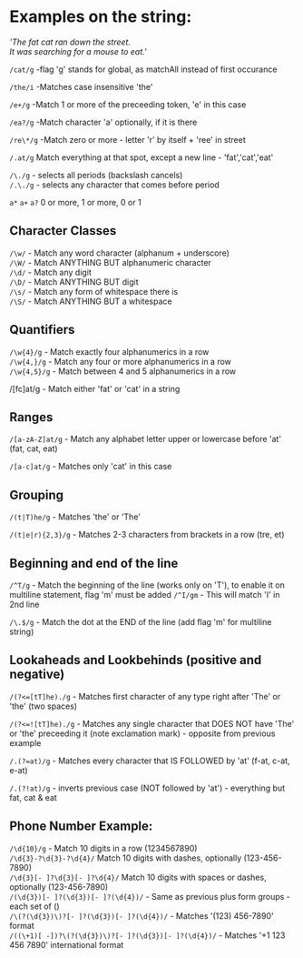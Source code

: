 # Examples on the string:

_'The fat cat ran down the street.  
It was searching for a mouse to eat.'_  

`/cat/g` -flag 'g' stands for global, as matchAll instead of first occurance  

`/the/i` -Matches case insensitive 'the'  

`/e+/g` -Match 1 or more of the preceeding token, 'e' in this case  

`/ea?/g` -Match character 'a' optionally, if it is there  

`/re\*/g` -Match zero or more - letter 'r' by itself + 'ree' in street  

`/.at/g` Match everything at that spot, except a new line - 'fat','cat','eat'  

`/\./g` - selects all periods (backslash cancels)  
`/.\./g` - selects any character that comes before period  

`a*` `a+` `a?` 0 or more, 1 or more, 0 or 1  

## Character Classes  

`/\w/` - Match any word character (alphanum + underscore)  
`/\W/` - Match ANYTHING BUT alphanumeric character  
`/\d/` - Match any digit  
`/\D/` - Match ANYTHING BUT digit  
`/\s/` - Match any form of whitespace there is  
`/\S/` - Match ANYTHING BUT a whitespace  

## Quantifiers

`/\w{4}/g` - Match exactly four alphanumerics in a row  
`/\w{4,}/g` - Match any four or more alphanumerics in a row  
`/\w{4,5}/g` - Match between 4 and 5 alphanumerics in a row  

/[fc]at/g - Match either 'fat' or 'cat' in a string  

## Ranges

`/[a-zA-Z]at/g` - Match any alphabet letter upper or lowercase before 'at' (fat, cat, eat)  

`/[a-c]at/g` - Matches only 'cat' in this case  

## Grouping

`/(t|T)he/g` - Matches 'the' or 'The'  

`/(t|e|r){2,3}/g` - Matches 2-3 characters from brackets in a row (tre, et)  

## Beginning and end of the line

`/^T/g` - Match the beginning of the line (works only on 'T'), to enable it on multiline statement, flag 'm' must be added `/^I/gm` - This will match 'I' in 2nd line  

`/\.$/g` - Match the dot at the END of the line (add flag 'm' for multiline string)  

## Lookaheads and Lookbehinds (positive and negative)

`/(?<=[tT]he)./g` - Matches first character of any type right after 'The' or 'the' (two spaces)  

`/(?<=![tT]he)./g` - Matches any single character that DOES NOT have 'The' or 'the' preceeding it (note exclamation mark) - opposite from previous example  

`/.(?=at)/g` - Matches every character that IS FOLLOWED by 'at' (f-at, c-at, e-at)  

`/.(?!at)/g` - inverts previous case (NOT followed by 'at') - everything but fat, cat & eat  

## Phone Number Example:

`/\d{10}/g` - Match 10 digits in a row (1234567890)  
`/\d{3}-?\d{3}-?\d{4}/` Match 10 digits with dashes, optionally (123-456-7890)  
`/\d{3}[- ]?\d{3}[- ]?\d{4}/` Match 10 digits with spaces or dashes, optionally (123-456-7890)  
`/(\d{3})[- ]?(\d{3})[- ]?(\d{4})/` - Same as previous plus form groups - each set of ()  
`/\(?(\d{3})\)?[- ]?(\d{3})[- ]?(\d{4})/` - Matches '(123) 456-7890' format  
`/((\+1)[ -])?\(?(\d{3})\)?[- ]?(\d{3})[- ]?(\d{4})/` - Matches '+1 123 456 7890' international format  
